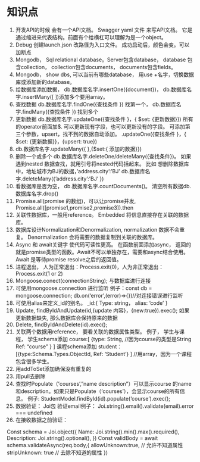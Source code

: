 # 知识点
1.	开发API的时候 会有一个API文档。 Swagger yaml 文件 来写API文档。 它是通过缩进来代表结构。前面有个给横杠可以理解为是一个object。
2.	Debug 创建launch.json 改路径为入口文件。 成功启动后，颜色会变。可以加断点
3.	Mongodb， Sql relational database。Server包含database， database 包含collection， collection包含documents， documents包含fields。
4.	Mongodb， show dbs, 可以当前有哪些database， 用use +名字，切换数据库或添加新的database。 
5.	给数据库添加数据， db.数据库名字.insertOne({document})， db.数据库名字.insertMany([ ])添加多个要用array。
6.	查找数据 db.数据库名字.findOne({查找条件 }) 找第一个，  db.数据库名字.findMany({查找条件 }) 找到多个
7.	更新数据 db.数据库名字.updateOne({查找条件 }，{ $set: {更新数据}}) 所有的operator前面加$. 可以更新现有字段，也可以更新没有的字段。 可添加第三个参数，upsert，找不到的数据自动添加。 .updateOne({查找条件 }，{ $set: {更新数据}}，{upsert: true})
8.	db.数据库名字.updateMany({ },{$set:{ 添加的数据}})
9.	删除一个或多个 db.数据库名字.deleteOne/deleteMany({查找条件})。 如果遇到nested 数据查找，就用引号将nested代码括起来。 比如 想删除数据库中，地址城市为BJ的数据，’address.city’:’BJ’ db.数据库名字.deleteMany({’address.city’:’BJ’ })
10.	看数据库是否为空， db.数据库名字.countDocuments()。 清空所有数据db.数据库名字.drop()
11.	Promise.all(promise 的数组)，可以让promise并发, Promise.all([promise1,promise2,promise3]).then
12.	关联性数据库，一般用reference。 Embedded 将信息直接存在关联的数据库。 
13.	数据库设计Normalization和Denormalization, normalization 数据不会重复。 Denormalization 会将需要的数据复制到关联的数据库。
14.	Async 和 await关键字 使代码可读性更高。 在函数前面添加async， 返回的就是promise类型的函数。Await不可以单独存在，需要和async结合使用。 Await 是等待promise resolve之后的返回值。  
15.	进程退出， 人为正常退出：Process.exit(0)，人为非正常退出： Process.exit(1 or 2)
16.	Mongoose.conect(connectionString); 与数据库进行连接
17.	可使用mongoose.connection 进行监听 例子：const db = mongoose.connection; db.on(‘error’,(error)=>{})//对连接错误进行监听
18.	可使用alias来定义_id的别名。
_id:{
Type: string，
alias: ‘code’
}
19.	Update, findByIdAndUpdate(id,{update 内容}，{new:true}).exec(); 如果更新数据缺失, 那么数据库会保持原来的数据
20.	Delete, findByIdAndDelete(id).exec();
21.	关联两个数据用reference， 要看关联的数据属性类型。 例子， 学生与课程， 学生schema添加 course:[
{type: String, //因为course的类型是String
Ref: “course”
}
]
课程schema添加 student：[{type:Schema.Types.ObjectId, 
Ref: ‘Student’}
] //用array，因为一个课程包含很多学生。
22.	用addToSet添加确保没有重复的
23.	用pull去删除
24.	查找时Populate（’courses’,”name description”）可以显示course 的name和description。如果只是Populate（’courses’），会显示course的所有信息。 例子: StudentModel.findById(id).populate(‘course’).exec();
25.	数据验证： Joi包 验证email例子： Joi.string().email().validate(email).error === undefined 
26.	在接收数据之前验证：

Const schema = Joi.object({
Name: Joi.string().min().max().required(),
Description: Joi.string().optional(),
})
Const validBody = await schema.validateAsync(req.body,{
allowUnknown:true, // 允许不知道属性
stripUnknown: true // 去除不知道的属性
})

